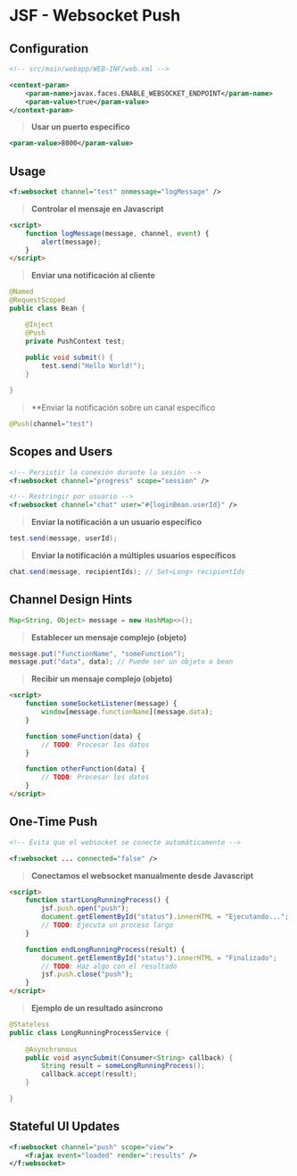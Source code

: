 # JSF - Websocket Push

## Configuration

```xml
<!-- src/main/webapp/WEB-INF/web.xml -->

<context-param>
    <param-name>javax.faces.ENABLE_WEBSOCKET_ENDPOINT</param-name>
    <param-value>true</param-value>
</context-param>
```

> **Usar un puerto específico**

```xml
<param-value>8000</param-value>
```

## Usage

```xml
<f:websocket channel="test" onmessage="logMessage" />
```

> **Controlar el mensaje en Javascript**

```html
<script>
    function logMessage(message, channel, event) {
        alert(message);
    }
</script>
```

> **Enviar una notificación al cliente**

```java
@Named 
@RequestScoped
public class Bean {

    @Inject 
    @Push
    private PushContext test;
    
    public void submit() {
        test.send("Hello World!");
    }

}
```

> **Enviar la notificación sobre un canal específico

```java
@Push(channel="test")
```

## Scopes and Users

```xml
<!-- Persistir la conexión durante la sesión -->
<f:websocket channel="progress" scope="session" />

<!-- Restringir por usuario -->
<f:websocket channel="chat" user="#{loginBean.userId}" />
```

> **Enviar la notificación a un usuario específico**

```java
test.send(message, userId);
```

> **Enviar la notificación a múltiples usuarios específicos**

```java
chat.send(message, recipientIds); // Set<Long> recipientIds
```

## Channel Design Hints

```java
Map<String, Object> message = new HashMap<>();
```

> **Establecer un mensaje complejo (objeto)**

```java
message.put("functionName", "someFunction");
message.put("data", data); // Puede ser un objeto o bean
```

> **Recibir un mensaje complejo (objeto)**

```html
<script>
    function someSocketListener(message) {
        window[message.functionName](message.data);
    }

    function someFunction(data) {
        // TODO: Procesar los datos
    }

    function otherFunction(data) {
        // TODO: Procesar los datos
    }
</script>
```

## One-Time Push

```xml
<!-- Evita que el websocket se conecte automáticamente -->

<f:websocket ... connected="false" />
```

> **Conectamos el websocket manualmente desde Javascript**

```html
<script>
    function startLongRunningProcess() {
        jsf.push.open("push");
        document.getElementById("status").innerHTML = "Ejecutando...";
        // TODO: Ejecuta un proceso largo
    }

    function endLongRunningProcess(result) {
        document.getElementById("status").innerHTML = "Finalizado";
        // TODO: Haz algo con el resultado
        jsf.push.close("push");
    }
</script>
```

> **Ejemplo de un resultado asíncrono**

```java
@Stateless
public class LongRunningProcessService {
   
    @Asynchronous
    public void asyncSubmit(Consumer<String> callback) {
        String result = someLongRunningProcess();
        callback.accept(result);
    }

}
```

## Stateful UI Updates

```xml
<f:websocket channel="push" scope="view">
    <f:ajax event="loaded" render=":results" />
</f:websocket>
```
